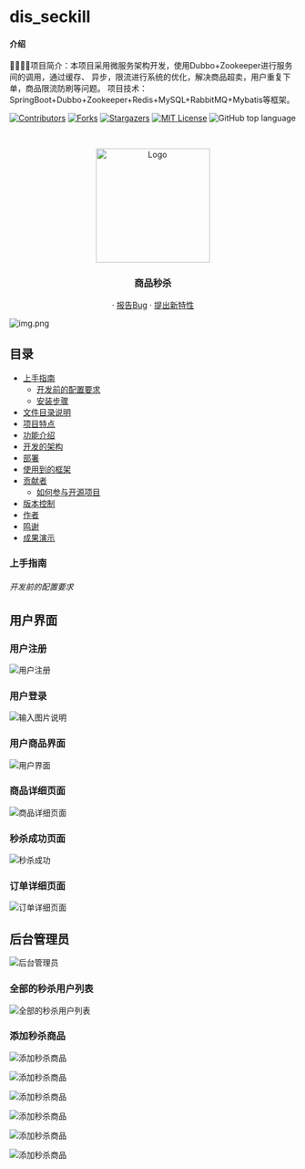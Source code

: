 # dis_seckill

#### 介绍
🐍🐍🐍🐍项目简介：本项目采用微服务架构开发，使用Dubbo+Zookeeper进行服务间的调用，通过缓存、 异步，限流进行系统的优化，解决商品超卖，用户重复下单，商品限流防刷等问题。 项目技术：SpringBoot+Dubbo+Zookeeper+Redis+MySQL+RabbitMQ+Mybatis等框架。

<!-- PROJECT SHIELDS -->

[![Contributors][contributors-shield]][contributors-url]
[![Forks][forks-shield]][forks-url]
[![Stargazers][stars-shield]][stars-url]
[![MIT License][license-shield]][license-url]
![GitHub top language](https://img.shields.io/github/languages/top/hakusai22/dis_seckill?style=for-the-badge)

<!-- PROJECT LOGO -->
<br />



<p align="center">
    <a href="https://github.com/hakusai22/dis_seckill/">
    <img src="https://fastly.jsdelivr.net/gh/hakusai22/image/qq.jpg" alt="Logo" width="200" height="200">
    </a>
    <h3 align="center">商品秒杀</h3>
  <p align="center">
    ·
    <a href="https://github.com/hakusai22/dis_seckill/issues">报告Bug</a>
    ·
    <a href="https://github.com/hakusai22/dis_seckill/issues">提出新特性</a>
  </p>

<!-- links -->
[your-project-path]:hakusai22/dis_seckill
[contributors-shield]: https://img.shields.io/github/contributors/hakusai22/dis_seckill.svg?style=for-the-badge
[contributors-url]: https://github.com/hakusai22/dis_seckill/graphs/contributors
[forks-shield]: https://img.shields.io/github/forks/hakusai22/dis_seckill.svg?style=for-the-badge
[forks-url]: https://github.com/hakusai22/dis_seckill/network/members
[stars-shield]: https://img.shields.io/github/stars/hakusai22/dis_seckill.svg?style=for-the-badge
[stars-url]: https://github.com/hakusai22/dis_seckill/stargazers
[issues-shield]: https://img.shields.io/github/issues/hakusai22/dis_seckill.svg?style=for-the-badge
[issues-url]: https://img.shields.io/github/issues/hakusai22/dis_seckill.svg
[license-shield]: https://img.shields.io/github/license/hakusai22/dis_seckill.svg?style=for-the-badge
[license-url]: https://github.com/hakusai22/dis_seckill/blob/master/LICENSE
[linkedin-shield]: https://img.shields.io/badge/-LinkedIn-black.svg?style=for-the-badge&logo=linkedin&colorB=555
[linkedin-url]: https://linkedin.com/in/xxxx

![img.png](https://fastly.jsdelivr.net/gh/hakusai22/dis_seckill/introduce.png)


## 目录

- [上手指南](#上手指南)
    - [开发前的配置要求](#开发前的配置要求)
    - [安装步骤](#安装步骤)
- [文件目录说明](#文件目录说明)
- [项目特点](#项目特点)
- [功能介绍](#功能介绍)
- [开发的架构](#开发的架构)
- [部署](#部署)
- [使用到的框架](#使用到的框架)
- [贡献者](#贡献者)
    - [如何参与开源项目](#如何参与开源项目)
- [版本控制](#版本控制)
- [作者](#作者)
- [鸣谢](#鸣谢)
- [成果演示](#成果演示)


### 上手指南

###### 开发前的配置要求

## 用户界面

### 用户注册
![用户注册](imagesimage10.png)

### 用户登录
![输入图片说明](imagesimage11.png)

### 用户商品界面
![用户界面](imageimage.png)

### 商品详细页面

![商品详细页面](imagesimage2.png)

### 秒杀成功页面
![秒杀成功](imagesimage3.png)

### 订单详细页面
![订单详细页面](imagesimage4.png)


## 后台管理员
![后台管理员](imagesimage5.png)

### 全部的秒杀用户列表
![全部的秒杀用户列表](imagesimage6.png)

### 添加秒杀商品
![添加秒杀商品](imagesimage7.png)

![添加秒杀商品](img.png)

![添加秒杀商品](img_1.png)

![添加秒杀商品](img_2.png)

![添加秒杀商品](img_3.png)

![添加秒杀商品](img_4.png)
